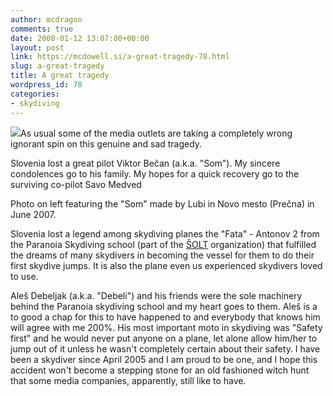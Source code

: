 ```yaml
---
author: mcdragon
comments: true
date: 2008-01-12 13:07:00+00:00
layout: post
link: https://mcdowell.si/a-great-tragedy-78.html
slug: a-great-tragedy
title: A great tragedy
wordpress_id: 78
categories:
- skydiving
---
```


![](https://mcdowell.si/wp-content/uploads/2008/08/som_novo_mesto_junij2007jpg.jpg)As usual some of the media outlets are taking a completely wrong ignorant spin on this genuine and sad tragedy.

Slovenia lost a great pilot Viktor Bečan (a.k.a. "Som"). My sincere condolences go to his family. My hopes for a quick recovery go to the surviving co-pilot Savo Medved

Photo on left featuring the "Som" made by Lubi in Novo mesto (Prečna) in June 2007.

Slovenia lost a legend among skydiving planes the "Fata" - Antonov 2 from the Paranoia Skydiving school (part of the [ŠOLT](http://www.zavod-solt.si/) organization) that fulfilled the dreams of many skydivers in becoming the vessel for them to do their first skydive jumps. It is also the plane even us experienced skydivers loved to use.

Aleš Debeljak (a.k.a. "Debeli") and his friends were the sole machinery behind the Paranoia skydiving school and my heart goes to them. Aleš is a to good a chap for this to have happened to and everybody that knows him will agree with me 200%. His most important moto in skydiving was "Safety first" and he would never put anyone on a plane, let alone allow him/her to jump out of it unless he wasn't completely certain about their safety. I have been a skydiver since April 2005 and I am proud to be one, and I hope this accident won't become a stepping stone for an old fashioned witch hunt that some media companies, apparently, still like to have.
